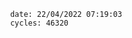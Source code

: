

                date: 22/04/2022 07:19:03
                cycles: 46320

                         